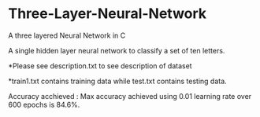 # Three-Layer-Neural-Network
A three layered Neural Network in C

A single hidden layer neural network to classify a set of ten letters.

*Please see description.txt to see description of dataset

*train1.txt contains training data while test.txt contains testing data.

Accuracy acchieved : Max accuracy achieved using 0.01 learning rate over 600 epochs is 84.6%.
